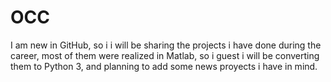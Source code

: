 # OCC
I am new in GitHub, so i i will be sharing the projects i have done during the career, most of them were realized in Matlab, so i guest i will be converting them to Python 3, and planning to add some news proyects i have in mind.
